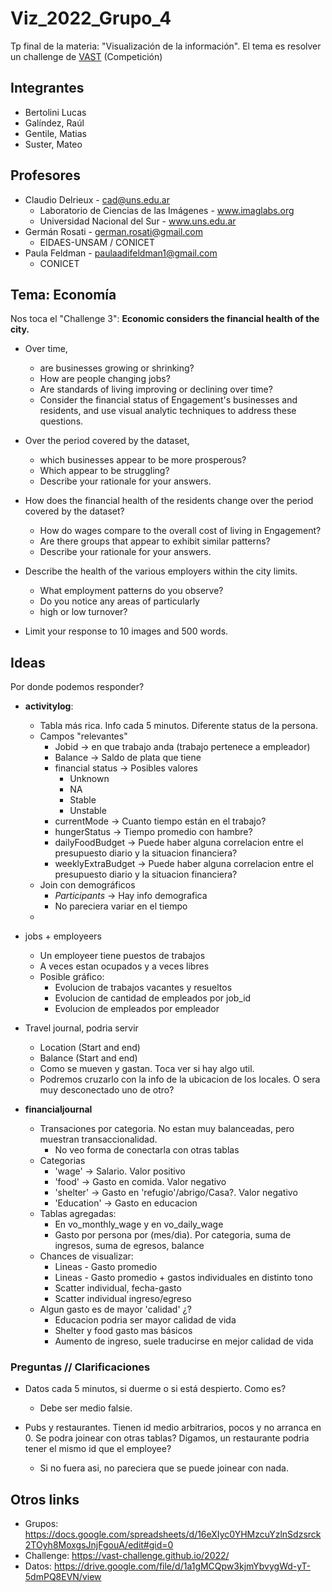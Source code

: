 # Viz_2022_Grupo_4

Tp final de la materia: "Visualización de la información". El tema es resolver un challenge de [VAST](https://vast-challenge.github.io/2022/) (Competición)

## Integrantes

* Bertolini Lucas
* Galíndez, Raúl
* Gentile, Matias
* Suster, Mateo


## Profesores

* Claudio Delrieux - cad@uns.edu.ar 
	* Laboratorio de Ciencias de las Imágenes - www.imaglabs.org
	* Universidad Nacional del Sur - www.uns.edu.ar
* Germán Rosati - german.rosati@gmail.com
	* EIDAES-UNSAM / CONICET
* Paula Feldman - paulaadifeldman1@gmail.com
	* CONICET


## Tema: Economía

Nos toca el "Challenge 3": **Economic considers the financial health of the city.** 

* Over time, 
	* are businesses growing or shrinking?
	* How are people changing jobs?
	* Are standards of living improving or declining over time?
	* Consider the financial status of Engagement's businesses and residents, and use visual analytic techniques to address these questions.

* Over the period covered by the dataset, 
	* which businesses appear to be more prosperous?
	* Which appear to be struggling?
	* Describe your rationale for your answers. 

* How does the financial health of the residents change over the period covered by the dataset?
	* How do wages compare to the overall cost of living in Engagement?
	* Are there groups that appear to exhibit similar patterns?
	* Describe your rationale for your answers.

* Describe the health of the various employers within the city limits. 
	* What employment patterns do you observe?
	* Do you notice any areas of particularly
	* high or low turnover?

* Limit your response to 10 images and 500 words.


## Ideas

Por donde podemos responder?

- **activitylog**:
  - Tabla más rica. Info cada 5 minutos. Diferente status de la persona.
  - Campos "relevantes"
    - Jobid -> en que trabajo anda (trabajo pertenece a empleador)
    - Balance -> Saldo de plata que tiene
    - financial status -> Posibles valores 
        - Unknown
    	- NA
    	- Stable
    	- Unstable
    - currentMode -> Cuanto tiempo están en el trabajo?
    - hungerStatus -> Tiempo promedio con hambre?
    - dailyFoodBudget -> Puede haber alguna correlacion entre el presupuesto diario y la situacion financiera?
    - weeklyExtraBudget -> Puede haber alguna correlacion entre el presupuesto diario y la situacion financiera?
  - Join con demográficos
    - _Participants_ -> Hay info demografica
    - No pareciera variar en el tiempo
  - 

- jobs + employeers
  - Un employeer tiene puestos de trabajos
  - A veces estan ocupados y a veces libres
  - Posible gráfico:
    - Evolucion de trabajos vacantes y resueltos
    - Evolucion de cantidad de empleados por job_id
    - Evolucion de empleados por empleador

- Travel journal, podria servir
  - Location (Start and end)
  - Balance (Start and end)
  - Como se mueven y gastan. Toca ver si hay algo util.
  - Podremos cruzarlo con la info de la ubicacion de los locales. O sera muy desconectado uno de otro?


- **financialjournal**
  - Transaciones por categoria. No estan muy balanceadas, pero muestran transaccionalidad. 
    - No veo forma de conectarla con otras tablas
  - Categorias
    - 'wage' -> Salario. Valor positivo
    - 'food' -> Gasto en comida. Valor negativo
    - 'shelter' -> Gasto en 'refugio'/abrigo/Casa?. Valor negativo
    - 'Education' -> Gasto en educacion
  - Tablas agregadas: 
    - En vo_monthly_wage y en vo_daily_wage
    - Gasto por persona por (mes/dia). Por categoria, suma de ingresos, suma de egresos, balance
  - Chances de visualizar:
    - Lineas - Gasto promedio
    - Lineas - Gasto promedio + gastos individuales en distinto tono
    - Scatter individual, fecha-gasto
    - Scatter individual ingreso/egreso
  - Algun gasto es de mayor 'calidad' ¿?
    - Educacion podria ser mayor calidad de vida
    - Shelter y food gasto mas básicos
    - Aumento de ingreso, suele traducirse en mejor calidad de vida

### Preguntas // Clarificaciones

* Datos cada 5 minutos, si duerme o si está despierto. Como es? 
	* Debe ser medio falsie.

* Pubs y restaurantes. Tienen id medio arbitrarios, pocos y no arranca en 0. Se podra joinear con otras tablas? Digamos, un restaurante podria tener el mismo id que el employee? 
  * Si no fuera asi, no pareciera que se puede joinear con nada.

## Otros links

* Grupos: https://docs.google.com/spreadsheets/d/16eXIyc0YHMzcuYzlnSdzsrck2TOyh8MoxgsJnjFgouA/edit#gid=0
* Challenge: https://vast-challenge.github.io/2022/
* Datos: https://drive.google.com/file/d/1a1gMCQpw3kjmYbvygWd-yT-5dmPQ8EVN/view